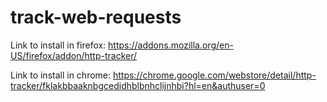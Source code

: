 # track-web-requests

Link to install in firefox:
	https://addons.mozilla.org/en-US/firefox/addon/http-tracker/

Link to install in chrome:
	https://chrome.google.com/webstore/detail/http-tracker/fklakbbaaknbgcedidhblbnhclijnhbi?hl=en&authuser=0
